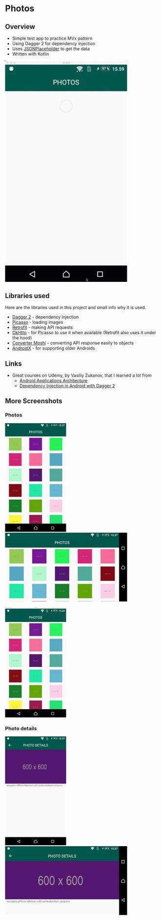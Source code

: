 # Photos

## Overview
* Simple test app to practice MVx pattern 
* Using Dagger 2 for dependency injection 
* Uses [JSONPlaceholder](https://jsonplaceholder.typicode.com/) to get the data
* Written with Kotlin

<img src="./screenshots/Quick_overview.gif" width="400" alt="Quick overview">


## Libraries used

Here are the libraries used in this project and small info why it is used.

* [Dagger 2](https://github.com/google/dagger) - dependency injection
* [Picasso](https://github.com/square/picasso) - loading images
* [Retrofit](https://github.com/square/retrofit) - making API requests
* [OkHttp](https://github.com/square/okhttp) - for Picasso to use it when available (Retrofit also uses it under the hood)
* [Converter Moshi](https://github.com/square/retrofit/tree/master/retrofit-converters/moshi) - converting API response easily to objects
* [AndroidX](https://developer.android.com/jetpack/androidx/) - for supporting older Androids


## Links

* Great courses on Udemy, by Vasiliy Zukanov, that I learned a lot from
  * [Android Applications Architecture](https://www.udemy.com/android-architecture/)
  * [Dependency Injection in Android with Dagger 2](https://www.udemy.com/dependency-injection-in-android-with-dagger/)

## More Screenshots

### Photos
<img src="./screenshots/PhotosList_portrait.png" width="200" alt="Photos list - landscape"> <img src="./screenshots/PhotosList_landscape.png" width="400" alt="Photos list - landscape">

<span>
<img src="./screenshots/PhotosList_pull_to_refresh.gif" width="200" alt="Pull to refresh"> 
</span>

### Photo details
<img src="./screenshots/PhotoDetails_portrait.png" width="200" alt="Photos list - landscape"> <img src="./screenshots/PhotoDetails_landscape.png" width="400" alt="Photos list - landscape"> 